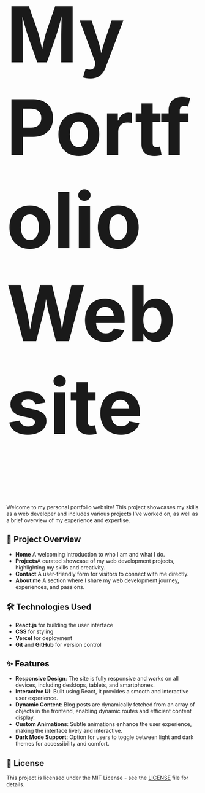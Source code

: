 <h1 style="font-size: 200px;"> My Portfolio Website </h1>

Welcome to my personal portfolio website! This project showcases my skills as a web developer and includes various projects I've worked on, as well as a brief overview of my experience and expertise.

## 🚀 Project Overview

-  **Home** A welcoming introduction to who I am and what I do.
-  **Projects**A curated showcase of my web development projects, highlighting my skills and creativity.
-  **Contact**  A user-friendly form for visitors to connect with me directly.
-  **About me** A section where I share my web development journey, experiences, and passions.

## 🛠️ Technologies Used

- **React.js** for building the user interface
- **CSS** for styling
- **Vercel** for deployment
- **Git** and **GitHub** for version control

## ✨ Features

- **Responsive Design**: The site is fully responsive and works on all devices, including desktops, tablets, and smartphones.
- **Interactive UI**: Built using React, it provides a smooth and interactive user experience.
- **Dynamic Content**: Blog posts are dynamically fetched from an array of objects in the frontend, enabling dynamic routes and efficient content display.
- **Custom Animations**: Subtle animations enhance the user experience, making the interface lively and interactive.
- **Dark Mode Support**: Option for users to toggle between light and dark themes for accessibility and comfort.

## 📝 License

This project is licensed under the MIT License - see the [LICENSE](MIT-LICENSE) file for details.
